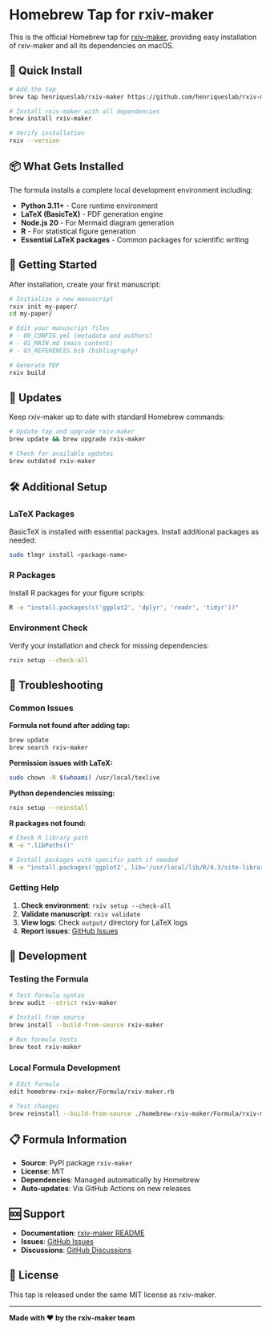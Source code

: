 # Homebrew Tap for rxiv-maker

This is the official Homebrew tap for [rxiv-maker](https://github.com/henriqueslab/rxiv-maker), providing easy installation of rxiv-maker and all its dependencies on macOS.

## 🚀 Quick Install

```bash
# Add the tap
brew tap henriqueslab/rxiv-maker https://github.com/henriqueslab/rxiv-maker

# Install rxiv-maker with all dependencies
brew install rxiv-maker

# Verify installation
rxiv --version
```

## 📦 What Gets Installed

The formula installs a complete local development environment including:

- **Python 3.11+** - Core runtime environment
- **LaTeX (BasicTeX)** - PDF generation engine
- **Node.js 20** - For Mermaid diagram generation
- **R** - For statistical figure generation
- **Essential LaTeX packages** - Common packages for scientific writing

## 🎯 Getting Started

After installation, create your first manuscript:

```bash
# Initialize a new manuscript
rxiv init my-paper/
cd my-paper/

# Edit your manuscript files
# - 00_CONFIG.yml (metadata and authors)
# - 01_MAIN.md (main content)
# - 03_REFERENCES.bib (bibliography)

# Generate PDF
rxiv build
```

## 🔄 Updates

Keep rxiv-maker up to date with standard Homebrew commands:

```bash
# Update tap and upgrade rxiv-maker
brew update && brew upgrade rxiv-maker

# Check for available updates
brew outdated rxiv-maker
```

## 🛠 Additional Setup

### LaTeX Packages
BasicTeX is installed with essential packages. Install additional packages as needed:
```bash
sudo tlmgr install <package-name>
```

### R Packages
Install R packages for your figure scripts:
```bash
R -e "install.packages(c('ggplot2', 'dplyr', 'readr', 'tidyr'))"
```

### Environment Check
Verify your installation and check for missing dependencies:
```bash
rxiv setup --check-all
```

## 🐛 Troubleshooting

### Common Issues

**Formula not found after adding tap:**
```bash
brew update
brew search rxiv-maker
```

**Permission issues with LaTeX:**
```bash
sudo chown -R $(whoami) /usr/local/texlive
```

**Python dependencies missing:**
```bash
rxiv setup --reinstall
```

**R packages not found:**
```bash
# Check R library path
R -e ".libPaths()"

# Install packages with specific path if needed
R -e "install.packages('ggplot2', lib='/usr/local/lib/R/4.3/site-library')"
```

### Getting Help

1. **Check environment**: `rxiv setup --check-all`
2. **Validate manuscript**: `rxiv validate`
3. **View logs**: Check `output/` directory for LaTeX logs
4. **Report issues**: [GitHub Issues](https://github.com/henriqueslab/rxiv-maker/issues)

## 🔧 Development

### Testing the Formula

```bash
# Test formula syntax
brew audit --strict rxiv-maker

# Install from source
brew install --build-from-source rxiv-maker

# Run formula tests
brew test rxiv-maker
```

### Local Formula Development

```bash
# Edit formula
edit homebrew-rxiv-maker/Formula/rxiv-maker.rb

# Test changes
brew reinstall --build-from-source ./homebrew-rxiv-maker/Formula/rxiv-maker.rb
```

## 📋 Formula Information

- **Source**: PyPI package `rxiv-maker`
- **License**: MIT
- **Dependencies**: Managed automatically by Homebrew
- **Auto-updates**: Via GitHub Actions on new releases

## 🆘 Support

- **Documentation**: [rxiv-maker README](https://github.com/henriqueslab/rxiv-maker#readme)
- **Issues**: [GitHub Issues](https://github.com/henriqueslab/rxiv-maker/issues)
- **Discussions**: [GitHub Discussions](https://github.com/henriqueslab/rxiv-maker/discussions)

## 📄 License

This tap is released under the same MIT license as rxiv-maker.

---

**Made with ❤️ by the rxiv-maker team**